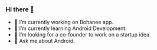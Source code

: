 ### Hi there 👋


- 🔭 I’m currently working on Bohanee app.
- 🌱 I’m currently learning Android Development.
- 👯 I’m looking for a co-founder to work on a startup idea.
- 💬 Ask me about Android.

